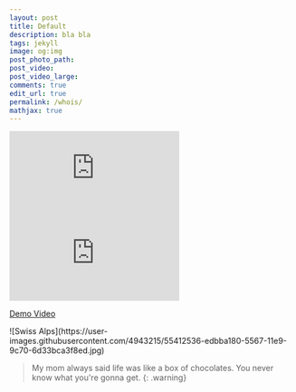 ```yaml
---
layout: post
title: Default
description: bla bla
tags: jekyll
image: og:img
post_photo_path: 
post_video: 
post_video_large: 
comments: true
edit_url: true
permalink: /whois/
mathjax: true
---
```


<div class="embed">
  <iframe src="https://www.youtube.com/embed/{{ page.post_video }}" frameborder="0" allowfullscreen></iframe>
</div>

<div class="large embed">
  <iframe src="https://www.youtube.com/embed/{{ page.post_video }}?autoplay=0&showinfo=0&controls=1&color=red&disablekb=1&rel=0" modestbranding="1" frameborder="0" theme="dark" allowfullscreen></iframe>
</div>

<a href="https://www.youtube.com/watch?v=INOtQJ_yZE4" class="video-link">Demo Video</a>

<div class="large" markdown="1">
  ![Swiss Alps](https://user-images.githubusercontent.com/4943215/55412536-edbba180-5567-11e9-9c70-6d33bca3f8ed.jpg)
</div>

> My mom always said life was like a box of chocolates. You never know what you're gonna get.
{: .warning}
